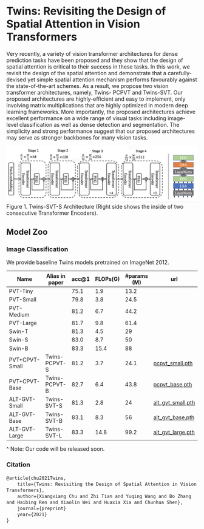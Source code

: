 # Twins: Revisiting the Design of Spatial Attention in Vision Transformers


Very recently, a variety of vision transformer architectures for dense prediction tasks have been proposed and they show that the design of spatial attention is critical to their success in these tasks. In this work, we revisit the design of the spatial attention and demonstrate that a carefully-devised yet simple spatial attention mechanism performs favourably against the state-of-the-art schemes. As a result, we propose two vision transformer architectures, namely, Twins- PCPVT and Twins-SVT. Our proposed architectures are highly-efficient and easy to implement, only involving matrix multiplications that are highly optimized in modern deep learning frameworks. More importantly, the proposed architectures achieve excellent performance on a wide range of visual tasks including image- level classification as well as dense detection and segmentation. The simplicity and strong performance suggest that our proposed architectures may serve as stronger backbones for many vision tasks.

![Twins-SVT-S](twins_svt_s.png)
Figure 1. Twins-SVT-S Architecture (Right side shows the inside of two consecutive Transformer Encoders).

## Model Zoo

### Image Classification

We provide baseline Twins models pretrained on ImageNet 2012.

| Name | Alias in paper | acc@1 | FLOPs(G)|#params (M) | url |
| --- | --- | --- | --- | --- |--- |
| PVT-Tiny | |  75.1 | 1.9 | 13.2 | |
| PVT-Small | | 79.8 | 3.8 | 24.5 ||
| PVT-Medium | | 81.2 | 6.7| 44.2 |  |
| PVT-Large | | 81.7 |9.8 |61.4 | |
| Swin-T | | 81.3 | 4.5 | 29 | |
| Swin-S | | 83.0 | 8.7 | 50 | |
| Swin-B | | 83.3 | 15.4 | 88 | |
| PVT+CPVT-Small| Twins-PCPVT-S | 81.2 | 3.7 | 24.1 | [pcpvt_small.pth](https://drive.google.com/file/d/1TWIx_8M-4y6UOKtbCgm1v-UVQ-_lYe6X/view?usp=sharing)
| PVT+CPVT-Base| Twins-PCPVT-B | 82.7 | 6.4 | 43.8 | [pcpvt_base.pth](https://drive.google.com/file/d/1BsD3ZRivvPsHoZB1AX-tbirFLtCln8ky/view?usp=sharing)
| ALT-GVT-Small | Twins-SVT-S | 81.3 | 2.8| 24 | [alt_gvt_small.pth](https://drive.google.com/file/d/131SVOphM_-SaBytf4kWjo3ony5hpOt4S/view?usp=sharing)|
| ALT-GVT-Base | Twins-SVT-B| 83.1 | 8.3 | 56 | [alt_gvt_base.pth](https://drive.google.com/file/d/1s83To8xgDWY6Ad8VBP3Nx9gqY709rrGu/view?usp=sharing)|
| ALT-GVT-Large | Twins-SVT-L | 83.3 | 14.8 | 99.2 |[alt_gvt_large.pth](https://drive.google.com/file/d/1um39wxIaicmOquP2fr_SiZdxNCUou8w-/view?usp=sharing)|



^ Note: Our code will be released soon.


### Citation

```
@article{chu2021Twins,
	title={Twins: Revisiting the Design of Spatial Attention in Vision Transformers},
	author={Xiangxiang Chu and Zhi Tian and Yuqing Wang and Bo Zhang and Haibing Ren and Xiaolin Wei and Huaxia Xia and Chunhua Shen},
	journal={preprint}
	year={2021}
}
```



